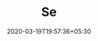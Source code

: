 ---
title: "Se"
image: /images/clients/logo-se.png
tags: ["logor"]
date: 2020-03-19T19:57:36+05:30
draft: false
---